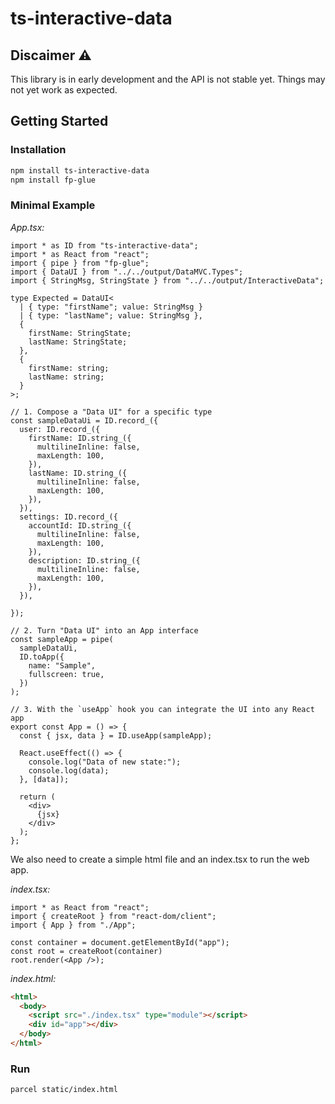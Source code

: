 # ts-interactive-data

## Discaimer ⚠

This library is in early development and the API is not stable yet. Things may not yet work as expected.

## Getting Started

### Installation

```bash
npm install ts-interactive-data
npm install fp-glue
```

### Minimal Example

<!-- START demoApp -->
*App.tsx:*
```tsx
import * as ID from "ts-interactive-data";
import * as React from "react";
import { pipe } from "fp-glue";
import { DataUI } from "../../output/DataMVC.Types";
import { StringMsg, StringState } from "../../output/InteractiveData";

type Expected = DataUI<
  | { type: "firstName"; value: StringMsg }
  | { type: "lastName"; value: StringMsg },
  {
    firstName: StringState;
    lastName: StringState;
  },
  {
    firstName: string;
    lastName: string;
  }
>;

// 1. Compose a "Data UI" for a specific type
const sampleDataUi = ID.record_({
  user: ID.record_({
    firstName: ID.string_({
      multilineInline: false,
      maxLength: 100,
    }),
    lastName: ID.string_({
      multilineInline: false,
      maxLength: 100,
    }),
  }),
  settings: ID.record_({
    accountId: ID.string_({
      multilineInline: false,
      maxLength: 100,
    }),
    description: ID.string_({
      multilineInline: false,
      maxLength: 100,
    }),
  }),
  
});

// 2. Turn "Data UI" into an App interface
const sampleApp = pipe(
  sampleDataUi,
  ID.toApp({
    name: "Sample",
    fullscreen: true,
  })
);

// 3. With the `useApp` hook you can integrate the UI into any React app
export const App = () => {
  const { jsx, data } = ID.useApp(sampleApp);

  React.useEffect(() => {
    console.log("Data of new state:");
    console.log(data);
  }, [data]);

  return (
    <div>
      {jsx}
    </div>
  );
};
```
<!-- END demoApp -->

We also need to create a simple html file and an index.tsx to run the web app.


<!-- START demoIndex -->
*index.tsx:*
```tsx
import * as React from "react";
import { createRoot } from "react-dom/client";
import { App } from "./App";

const container = document.getElementById("app");
const root = createRoot(container)
root.render(<App />);
```
<!-- END demoIndex -->


<!-- START demoHtml -->
*index.html:*
```html
<html>
  <body>
    <script src="./index.tsx" type="module"></script>
    <div id="app"></div>
  </body>
</html>
```
<!-- END demoHtml -->

### Run

```bash
parcel static/index.html
```

